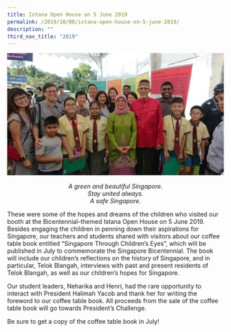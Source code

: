 ```yaml
---
title: Istana Open House on 5 June 2019
permalink: /2019/10/08/istana-open-house-on-5-june-2019/
description: ""
third_nav_title: "2019"
---
```

<img src="/images/DSC_0549-1024x576.jpg">
<p style="text-align: center;"><em>A green and beautiful Singapore.<br></em><em>Stay united always.<br></em><em>A safe Singapore.</em></p>
<p>These were some of the hopes and dreams of the children who visited our booth at the Bicentennial-themed Istana Open House on 5 June 2019. Besides engaging the children in penning down their aspirations for Singapore, our teachers and students shared with visitors about our coffee table book entitled “Singapore Through Children’s Eyes”, which will be published in July to commemorate the Singapore Bicentennial. The book will include our children’s reflections on the history of Singapore, and in particular, Telok Blangah, interviews with past and present residents of Telok Blangah, as well as our children’s hopes for Singapore.</p>
<p>Our student leaders, Neharika and Henri, had the rare opportunity to interact with President Halimah Yacob and thank her for writing the foreword to our coffee table book. All proceeds from the sale of the coffee table book will go towards President’s Challenge.</p>
<p>Be sure to get a copy of the coffee table book in July!</p>
